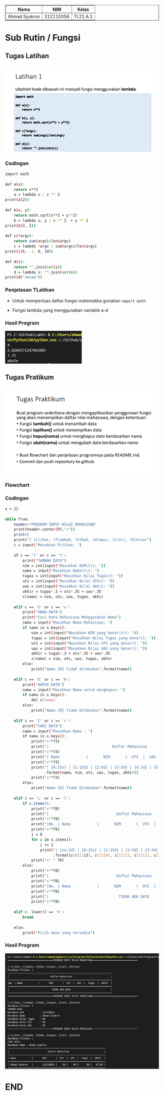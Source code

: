 <body>
    <table border="1">
        <tr>
            <th> Nama</th>
            <th>NIM</th>
            <th>Kelas</th>
        </tr>
        <tr>
            <td>Ahmad Syukron</td>
            <td>312110056</td>
            <td>TI.21.A.1</td>
        </tr>
    </table>
</body>

# Sub Rutin / Fungsi

## Tugas Latihan
![Gambar 03](Image/TLatihan.PNG)

### Codingan
```bash
import math

def a(x):
    return x**2
    a = lambda x : x ** 2
print(a(2))

def b(x, y):
    return math.sqrt(x**2 + y**2)
    b = lambda x, y : x ** 2  + y ** 2
print(b(2, 2))

def c(*args):
    return sum(args)/len(args)
    c = lambda *args : sum(args)/len(args)
print(c(5, -1, 8, 19))

def d(s):
    return "".join(set(s))
    d = lambda s: "".join(set(s))
print(d("Jenab"))
```

### Penjelasan TLatihan
- Untuk memperluas daftar fungsi matematika gunakan `import math`<p>
- Fungsi lambda yang menggunakan variable a-d<p>

### Hasil Program
![Gambar 04](Image/HLatihan.PNG)

## Tugas Pratikum
![Gambar 00](Image/TPratikum.PNG)

### Flowchart

### Codingan
```bash
x = {}

while True:
    header="PROGRAM INPUT NILAI MAHASISWA"
    print(header.center(97,"="))
    print()
    print("[ (L)ihat, (T)ambah, (U)bah, (H)apus, (C)ari, (K)eluar")
    c = input("Masukkan Pilihan: ")

    if c == 'T' or c == 't':
        print("TAMBAH DATA")
        nim = int(input("Masukkan NIM\t\t: "))
        nama = input("Masukkan Nama\t\t: ")
        tugas = int(input("Masukkan Nilai Tugas\t: "))
        uts = int(input("Masukkan Nilai UTS\t: "))
        uas = int(input("Masukkan Nilai UAS\t: "))
        akhir = tugas*.3 + uts*.35 + uas*.35
        x[nama] = nim, uts, uas, tugas, akhir

    elif c == 'U' or c == 'u':
        print("UBAH DATA")
        print("Cari Data Mahasiswa Menggunakan Nama")
        nama = input("Masukkan Nama Mahasiswa: ")
        if nama in x.keys():
            nim = int(input("Masukkan NIM yang benar\t\t: "))
            tugas = int(input("Masukkan Nilai Tugas yang benar\t: "))
            uts = int(input("Masukkan Nilai UTS yang benar\t: "))
            uas = int(input("Masukkan Nilai UAS yang benar\t: "))
            akhir = tugas*.3 + uts*.35 + uas*.35
            x[nama] = nim, uts, uas, tugas, akhir
        else:
            print("Nama {0} tidak ditemukan".format(nama))

    elif c == 'h' or c == 'H':
        print("HAPUS DATA")
        nama = input("Masukkan Nama untuk menghapus: ")
        if nama in x.keys():
            del x[nama]
        else:
            print("Nama {0} Tidak Ditemukan".format(nama))

    elif c == 'C' or c == 'c':
        print("CARI DATA")
        nama = input("Masukkan Nama : ")
        if nama in x.keys():
            print("="*73)
            print("|                             Daftar Mahasiswa                          |")
            print("="*73)
            print("| Nama            |       NIM       |  UTS  |  UAS  |  Tugas  |  Akhir  |")
            print("="*73)
            print("| {0:15s} | {1:15d} | {2:5d} | {3:5d} | {4:7d} | {5:7.2f} |"
                  .format(nama, nim, uts, uas, tugas, akhir))
            print("="*73)
        else:
            print("Nama {0} Tidak Ditemukan".format(nama))

    elif c == 'L' or c == 'l':
        if x.items():
            print("="*78)
            print("|                               Daftar Mahasiswa                             |")
            print("="*78)
            print("|No. | Nama            |       NIM       |  UTS  |  UAS  |  Tugas  |  Akhir  |")
            print("="*78)
            i = 0
            for z in x.items():
                i += 1
                print("| {no:2d} | {0:15s} | {1:15d} | {2:5d} | {3:5d} | {4:7d} | {5:7.2f} |"
                      .format(z[0][:13], z[1][0], z[1][1], z[1][2], z[1][3], z[1][4], no=i))
            print("=" * 78)
        else:
            print("="*78)
            print("|                               Daftar Mahasiswa                             |")
            print("="*78)
            print("|No. | Nama            |       NIM       |  UTS  |  UAS  |  Tugas  |  Akhir  |")
            print("="*78)
            print("|                                TIDAK ADA DATA                              |")
            print("="*78)

    elif c. lower() == 'k':
        break

    else:
        print("Pilih menu yang tersedia")
```
### Hasil Program
![Gambar 02](Image/HPratikum.PNG)

# END